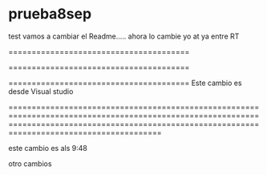 # prueba8sep
test
vamos a cambiar el Readme.....
ahora lo cambie yo at
ya entre RT

=======================================


=======================================

=======================================
Este cambio es desde Visual studio

===================================================================================================================================================================================================

este cambio es  als 9:48

otro cambios 